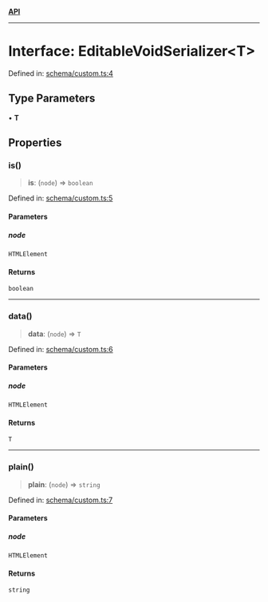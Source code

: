 [**API**](../API.md)

***

# Interface: EditableVoidSerializer\<T\>

Defined in: [schema/custom.ts:4](https://github.com/inokawa/edix/blob/1310bb20e9f231a42c138bb5fc604641e3ec391b/src/core/schema/custom.ts#L4)

## Type Parameters

• **T**

## Properties

### is()

> **is**: (`node`) => `boolean`

Defined in: [schema/custom.ts:5](https://github.com/inokawa/edix/blob/1310bb20e9f231a42c138bb5fc604641e3ec391b/src/core/schema/custom.ts#L5)

#### Parameters

##### node

`HTMLElement`

#### Returns

`boolean`

***

### data()

> **data**: (`node`) => `T`

Defined in: [schema/custom.ts:6](https://github.com/inokawa/edix/blob/1310bb20e9f231a42c138bb5fc604641e3ec391b/src/core/schema/custom.ts#L6)

#### Parameters

##### node

`HTMLElement`

#### Returns

`T`

***

### plain()

> **plain**: (`node`) => `string`

Defined in: [schema/custom.ts:7](https://github.com/inokawa/edix/blob/1310bb20e9f231a42c138bb5fc604641e3ec391b/src/core/schema/custom.ts#L7)

#### Parameters

##### node

`HTMLElement`

#### Returns

`string`
